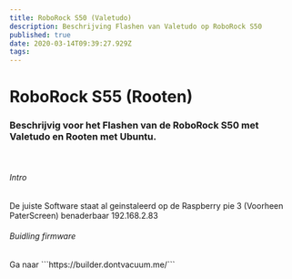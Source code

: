 ```yaml
---
title: RoboRock S50 (Valetudo)
description: Beschrijving Flashen van Valetudo op RoboRock S50
published: true
date: 2020-03-14T09:39:27.929Z
tags: 
---
```


# RoboRock S55 (Rooten)
### Beschrijvig voor het Flashen van de RoboRock S50 met Valetudo en Rooten met Ubuntu.
<br>
<H6> Intro </h6>
De juiste Software staat al geinstaleerd op de Raspberry pie 3 (Voorheen PaterScreen) benaderbaar <link>192.168.2.83</link>

<h6>Buidling firmware</h6>
Ga naar ```https://builder.dontvacuum.me/```